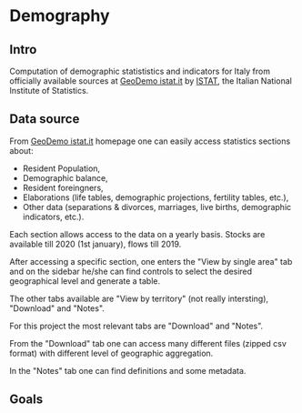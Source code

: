 # Demography

## Intro

Computation of demographic statististics and indicators for Italy from officially available sources at [GeoDemo istat.it](http://demo.istat.it/index_e.html) by  [ISTAT](https://www.istat.it/en/), the Italian National Institute of Statistics.

## Data source


From [GeoDemo istat.it](http://demo.istat.it/index_e.html) homepage one can easily access statistics sections about:

- Resident Population,
- Demographic balance,
- Resident foreingners,
- Elaborations (life tables, demographic projections, fertility tables, etc.),
- Other data (separations & divorces, marriages, live births, demographic indicators, etc.).


Each section allows access to the data on a yearly basis. Stocks are available till 2020 (1st january), flows till 2019.

After accessing a specific section, one enters the "View by single area" tab and on the sidebar he/she can find controls to select the desired geographical level and generate a table. 

The other tabs available are "View by territory" (not really intersting), "Download" and "Notes". 

For this project the most relevant tabs are "Download" and "Notes". 

From the "Download" tab one can access many different files (zipped csv format) with different level of geographic aggregation. 

In the "Notes" tab one can find definitions and some metadata.

## Goals
